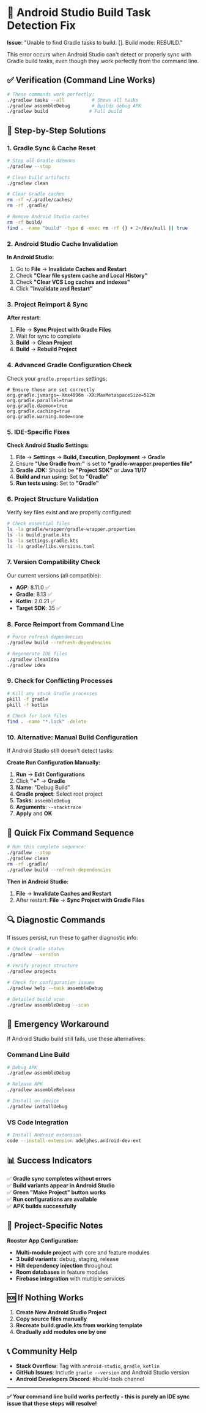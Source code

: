 # 🔧 Android Studio Build Task Detection Fix

**Issue**: "Unable to find Gradle tasks to build: []. Build mode: REBUILD."

This error occurs when Android Studio can't detect or properly sync with Gradle build tasks, even
though they work perfectly from the command line.

## ✅ Verification (Command Line Works)

```bash
# These commands work perfectly:
./gradlew tasks --all          # Shows all tasks
./gradlew assembleDebug        # Builds debug APK
./gradlew build               # Full build
```

## 🚀 Step-by-Step Solutions

### 1. **Gradle Sync & Cache Reset**

```bash
# Stop all Gradle daemons
./gradlew --stop

# Clean build artifacts
./gradlew clean

# Clear Gradle caches
rm -rf ~/.gradle/caches/
rm -rf .gradle/

# Remove Android Studio caches
rm -rf build/
find . -name "build" -type d -exec rm -rf {} + 2>/dev/null || true
```

### 2. **Android Studio Cache Invalidation**

**In Android Studio:**

1. Go to **File** → **Invalidate Caches and Restart**
2. Check **"Clear file system cache and Local History"**
3. Check **"Clear VCS Log caches and indexes"**
4. Click **"Invalidate and Restart"**

### 3. **Project Reimport & Sync**

**After restart:**

1. **File** → **Sync Project with Gradle Files**
2. Wait for sync to complete
3. **Build** → **Clean Project**
4. **Build** → **Rebuild Project**

### 4. **Advanced Gradle Configuration Check**

Check your `gradle.properties` settings:

```properties
# Ensure these are set correctly
org.gradle.jvmargs=-Xmx4096m -XX:MaxMetaspaceSize=512m
org.gradle.parallel=true
org.gradle.daemon=true
org.gradle.caching=true
org.gradle.warning.mode=none
```

### 5. **IDE-Specific Fixes**

**Check Android Studio Settings:**

1. **File** → **Settings** → **Build, Execution, Deployment** → **Gradle**
2. Ensure **"Use Gradle from:"** is set to **"gradle-wrapper.properties file"**
3. **Gradle JDK:** Should be **"Project SDK"** or **Java 11/17**
4. **Build and run using:** Set to **"Gradle"**
5. **Run tests using:** Set to **"Gradle"**

### 6. **Project Structure Validation**

Verify key files exist and are properly configured:

```bash
# Check essential files
ls -la gradle/wrapper/gradle-wrapper.properties
ls -la build.gradle.kts
ls -la settings.gradle.kts
ls -la gradle/libs.versions.toml
```

### 7. **Version Compatibility Check**

Our current versions (all compatible):

- **AGP**: 8.11.0 ✅
- **Gradle**: 8.13 ✅
- **Kotlin**: 2.0.21 ✅
- **Target SDK**: 35 ✅

### 8. **Force Reimport from Command Line**

```bash
# Force refresh dependencies
./gradlew build --refresh-dependencies

# Regenerate IDE files
./gradlew cleanIdea
./gradlew idea
```

### 9. **Check for Conflicting Processes**

```bash
# Kill any stuck Gradle processes
pkill -f gradle
pkill -f kotlin

# Check for lock files
find . -name "*.lock" -delete
```

### 10. **Alternative: Manual Build Configuration**

If Android Studio still doesn't detect tasks:

**Create Run Configuration Manually:**

1. **Run** → **Edit Configurations**
2. Click **"+"** → **Gradle**
3. **Name**: "Debug Build"
4. **Gradle project**: Select root project
5. **Tasks**: `assembleDebug`
6. **Arguments**: `--stacktrace`
7. **Apply** and **OK**

## 🎯 Quick Fix Command Sequence

```bash
# Run this complete sequence:
./gradlew --stop
./gradlew clean
rm -rf .gradle/
./gradlew build --refresh-dependencies
```

**Then in Android Studio:**

1. **File** → **Invalidate Caches and Restart**
2. After restart: **File** → **Sync Project with Gradle Files**

## 🔍 Diagnostic Commands

If issues persist, run these to gather diagnostic info:

```bash
# Check Gradle status
./gradlew --version

# Verify project structure
./gradlew projects

# Check for configuration issues
./gradlew help --task assembleDebug

# Detailed build scan
./gradlew assembleDebug --scan
```

## 🚨 Emergency Workaround

If Android Studio build still fails, use these alternatives:

### Command Line Build

```bash
# Debug APK
./gradlew assembleDebug

# Release APK  
./gradlew assembleRelease

# Install on device
./gradlew installDebug
```

### VS Code Integration

```bash
# Install Android extension
code --install-extension adelphes.android-dev-ext
```

## 📊 Success Indicators

✅ **Gradle sync completes without errors**  
✅ **Build variants appear in Android Studio**  
✅ **Green "Make Project" button works**  
✅ **Run configurations are available**  
✅ **APK builds successfully**

## 🔧 Project-Specific Notes

**Rooster App Configuration:**

- **Multi-module project** with core and feature modules
- **3 build variants**: debug, staging, release
- **Hilt dependency injection** throughout
- **Room databases** in feature modules
- **Firebase integration** with multiple services

## 🆘 If Nothing Works

1. **Create New Android Studio Project**
2. **Copy source files manually**
3. **Recreate build.gradle.kts from working template**
4. **Gradually add modules one by one**

## 📞 Community Help

- **Stack Overflow**: Tag with `android-studio`, `gradle`, `kotlin`
- **GitHub Issues**: Include `gradle --version` and Android Studio version
- **Android Developers Discord**: #build-tools channel

---

**✅ Your command line build works perfectly - this is purely an IDE sync issue that these steps will
resolve!**